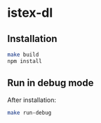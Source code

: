 # istex-dl

## Installation

```bash
make build
npm install
```

## Run in debug mode

After installation:

```bash
make run-debug
```
